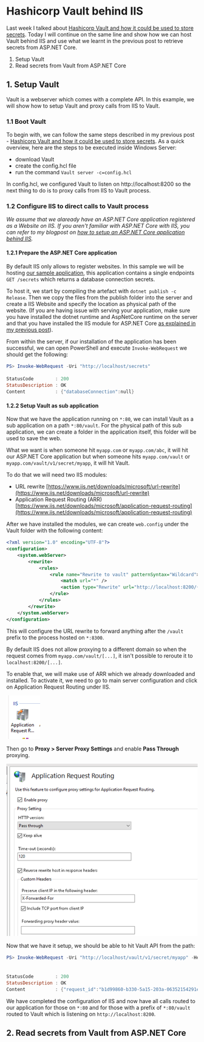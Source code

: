 # Hashicorp Vault behind IIS

Last week I talked about [Hashicorp Vault and how it could be used to store secrets](https://kimsereyblog.blogspot.sg/2018/03/manage-secrets-with-hashicorp-vault.html). Today I will continue on the same line and show how we can host Vault behind IIS and use what we learnt in the previous post to retrieve secrets from ASP.NET Core.

1. Setup Vault
2. Read secrets from Vault from ASP.NET Core

## 1. Setup Vault

Vault is a webserver which comes with a complete API. In this example, we will show how to setup Vault and proxy calls from IIS to Vault.

### 1.1 Boot Vault

To begin with, we can follow the same steps described in my previous post - [Hashicorp Vault and how it could be used to store secrets](https://kimsereyblog.blogspot.sg/2018/03/manage-secrets-with-hashicorp-vault.html). As a quick overview, here are the steps to be executed inside Windows Server:

- download Vault
- create the config.hcl file
- run the command `Vault server -c=config.hcl`

In config.hcl, we configured Vault to listen on http://localhost:8200 so the next thing to do is to proxy calls from IIS to Vault process.

### 1.2 Configure IIS to direct calls to Vault process

_We assume that we alaready have an ASP.NET Core application registered as a Website on IIS. If you aren't familiar with ASP.NET Core with IIS, you can refer to my blogpost on [how to setup an ASP.NET Core application behind IIS](https://kimsereyblog.blogspot.sg/2018/03/lets-encrypt-for-aspnet-core.html)._

#### 1.2.1 Prepare the ASP.NET Core application

By default IIS only allows to register websites. In this sample we will be hosting [our sample application](https://github.com/Kimserey/hashicorp-vault-test), this application contains a single endpoints `GET /secrets` which returns a database connection secrets.

To host it, we start by compiling the artefact with `dotnet publish -c Release`. Then we copy the files from the publish folder into the server and create a IIS Website and specify the location as physical path of the website. (If you are having issue with serving your application, make sure you have installed the dotnet runtime and AspNetCore runtime on the server and that you have installed the IIS module for ASP.NET Core [as explained in my previous post](https://kimsereyblog.blogspot.sg/2018/03/lets-encrypt-for-aspnet-core.html)).

From within the server, if our installation of the application has been successful, we can open PowerShell and execute `Invoke-WebRequest` we should get the following:

```ps1
PS> Invoke-WebRequest -Uri "http://localhost/secrets"

StatusCode        : 200
StatusDescription : OK
Content           : {"databaseConnection":null}
```

#### 1.2.2 Setup Vault as sub application

Now that we have the application running on `*:80`, we can install Vault as a sub application on a path `*:80/vault`.
For the physical path of this sub application, we can create a folder in the application itself, this folder will be used to save the web.

What we want is when someone hit `myapp.com` or `myapp.com/abc`, it will hit our ASP.NET Core application but when someone hits `myapp.com/vault` or `myapp.com/vault/v1/secret/myapp`, it will hit Vault.

To do that we will need two IIS modules:

- URL rewrite [https://www.iis.net/downloads/microsoft/url-rewrite](https://www.iis.net/downloads/microsoft/url-rewrite)
- Application Request Routing (ARR) [https://www.iis.net/downloads/microsoft/application-request-routing](https://www.iis.net/downloads/microsoft/application-request-routing)

After we have installed the modules, we can create `web.config` under the Vault folder with the following content:

```xml
<?xml version="1.0" encoding="UTF-8"?>
<configuration>
    <system.webServer>
        <rewrite>
            <rules>
                <rule name="Rewrite to vault" patternSyntax="Wildcard">
                    <match url="*" />
                    <action type="Rewrite" url="http://localhost:8200/{R:1}" />
                </rule>
            </rules>
        </rewrite>
    </system.webServer>
</configuration>
```

This will configure the URL rewrite to forward anything after the `/vault` prefix to the process hosted on `*:8300`.

By default IIS does not allow proxying to a different domain so when the request comes from `myapp.com/vault/[...]`, it isn't possible to reroute it to `localhost:8200/[...]`.

To enable that, we will make use of ARR which we already downloaded and installed. To activate it, we need to go to main server configuration and click on Application Request Routing under IIS.

![ARR](https://raw.githubusercontent.com/Kimserey/BlogArchive/master/img/20180408_vault_iis/1_arr.PNG)

Then go to __Proxy > Server Proxy Settings__ and enable __Pass Through__ proxying.

![pass_through](https://raw.githubusercontent.com/Kimserey/BlogArchive/master/img/20180408_vault_iis/2_passthrough.PNG)

Now that we have it setup, we should be able to hit Vault API from the path:

```ps1
PS> Invoke-WebRequest -Uri "http://localhost/vault/v1/secret/myapp" -Headers @{"x-vault-token"="[your token]"}


StatusCode        : 200
StatusDescription : OK
Content           : {"request_id":"b1d99860-b330-5a15-203a-06352154291e", "lease_id":"","renewable":false,"lease_duration":2764800,"data":{"databaseConnection":"123abc"},"wrap_info":null,"warnings":null,"auth":null}
```

We have completed the configuration of IIS and now have all calls routed to our application for those on `*:80` and for those with a prefix of `*:80/vault` routed to Vault which is listening on `http://localhost:8200`.

## 2. Read secrets from Vault from ASP.NET Core

